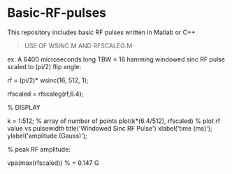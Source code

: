 # Basic-RF-pulses
This repository includes basic RF pulses written in Matlab or C++ 


> USE OF WSINC.M AND RFSCALEG.M

 ex: A 6400 microseconds long TBW = 16 hamming windowed sinc RF pulse scaled to (pi/2) flip angle: 

rf = (pi/2)* wsinc(16, 512, 1);

rfscaled = rfscaleg(rf,6.4); 

% DISPLAY

k = 1:512; % array of number of points
plot(k*(6.4/512), rfscaled) % plot rf value vs pulsewidth
title('Windowed Sinc RF Pulse')
xlabel('time (ms)');
ylabel('amplitude (Gauss)');

% peak RF amplitude: 

vpa(max(rfscaled)) % = 0.147 G
